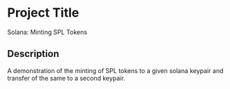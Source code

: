 # Project Title

Solana: Minting SPL  Tokens

## Description

A demonstration of the minting of SPL tokens to a given solana keypair and transfer of the same to a second keypair.